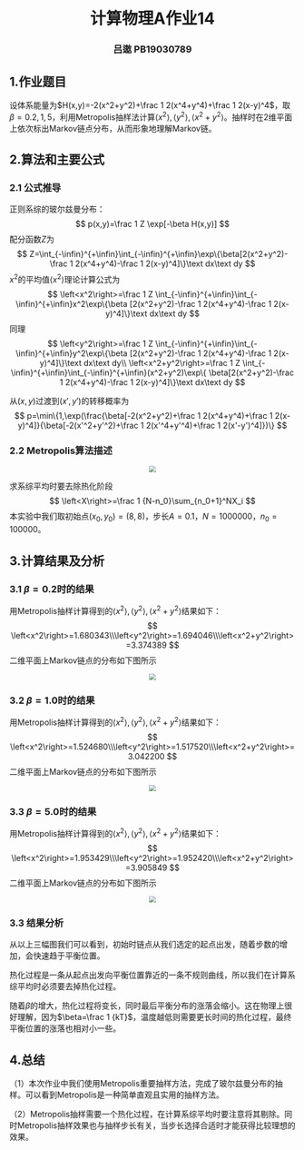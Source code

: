 <h1 align = 'center'>计算物理A作业14</h1>

<h3 align = 'center'>吕遨 PB19030789</h3>

## 1.作业题目

设体系能量为$H(x,y)=-2(x^2+y^2)+\frac 1 2(x^4+y^4)+\frac 1 2(x-y)^4$，取$\beta=0.2,1,5$，利用Metropolis抽样法计算$\left<x^2\right>,\left<y^2\right>,\left<x^2+y^2\right>$。抽样时在2维平面上依次标出Markov链点分布，从而形象地理解Markov链。



## 2.算法和主要公式

### 2.1 公式推导

正则系综的玻尔兹曼分布：
$$
p(x,y)=\frac 1 Z \exp[-\beta H(x,y)]
$$
配分函数$Z$为
$$
Z=\int_{-\infin}^{+\infin}\int_{-\infin}^{+\infin}\exp\{\beta[2(x^2+y^2)-\frac 1 2(x^4+y^4)-\frac 1 2(x-y)^4]\}\text dx\text dy
$$
$x^2$的平均值$\left<x^2\right>$理论计算公式为
$$
\left<x^2\right>=\frac 1 Z \int_{-\infin}^{+\infin}\int_{-\infin}^{+\infin}x^2\exp\{\beta [2(x^2+y^2)-\frac 1 2(x^4+y^4)-\frac 1 2(x-y)^4]\}\text dx\text dy
$$
同理
$$
\left<y^2\right>=\frac 1 Z \int_{-\infin}^{+\infin}\int_{-\infin}^{+\infin}y^2\exp\{\beta [2(x^2+y^2)-\frac 1 2(x^4+y^4)-\frac 1 2(x-y)^4]\}\text dx\text dy\\
\left<x^2+y^2\right>=\frac 1 Z \int_{-\infin}^{+\infin}\int_{-\infin}^{+\infin}(x^2+y^2)\exp\{ \beta[2(x^2+y^2)-\frac 1 2(x^4+y^4)-\frac 1 2(x-y)^4]\}\text dx\text dy
$$

从$(x,y)$过渡到$(x',y')$的转移概率为
$$
p=\min\{1,\exp(\frac{\beta[-2(x^2+y^2)+\frac 1 2(x^4+y^4)+\frac 1 2(x-y)^4]}{\beta[-2(x'^2+y'^2)+\frac 1 2(x'^4+y'^4)+\frac 1 2(x'-y')^4]})\}
$$

### 2.2 Metropolis算法描述

<div align='center'>
    <img src="1.png" style="zoom:70%;">
</div>	

求系综平均时要去除热化阶段
$$
\left<X\right>=\frac 1 {N-n_0}\sum_{n_0+1}^NX_i
$$
本实验中我们取初始点$(x_0,y_0)=(8,8)$，步长$A=0.1$，$N=1000000$，$n_0=100000$。



## 3.计算结果及分析

### 3.1 $\beta=0.2$时的结果

用Metropolis抽样计算得到的$\left<x^2\right>,\left<y^2\right>,\left<x^2+y^2\right>$结果如下：
$$
\left<x^2\right>=1.680343\\\left<y^2\right>=1.694046\\\left<x^2+y^2\right>=3.374389
$$
二维平面上Markov链点的分布如下图所示

<div align='center'>
    <img src="beta=0.2.png" style="zoom:70%;">
</div>	

### 3.2 $\beta=1.0$时的结果

用Metropolis抽样计算得到的$\left<x^2\right>,\left<y^2\right>,\left<x^2+y^2\right>$结果如下：
$$
\left<x^2\right>=1.524680\\\left<y^2\right>=1.517520\\\left<x^2+y^2\right>=3.042200
$$
二维平面上Markov链点的分布如下图所示

<div align='center'>
    <img src="beta=1.0.png" style="zoom:70%;">
</div>	

### 3.3 $\beta=5.0$时的结果

用Metropolis抽样计算得到的$\left<x^2\right>,\left<y^2\right>,\left<x^2+y^2\right>$结果如下：
$$
\left<x^2\right>=1.953429\\\left<y^2\right>=1.952420\\\left<x^2+y^2\right>=3.905849
$$
二维平面上Markov链点的分布如下图所示

<div align='center'>
    <img src="beta=5.0.png" style="zoom:70%;">
</div>	

### 3.3 结果分析

从以上三幅图我们可以看到，初始时链点从我们选定的起点出发，随着步数的增加，会快速趋于平衡位置。

热化过程是一条从起点出发向平衡位置靠近的一条不规则曲线，所以我们在计算系综平均时必须要去掉热化过程。

随着$\beta$的增大，热化过程将变长，同时最后平衡分布的涨落会缩小。这在物理上很好理解，因为$\beta=\frac 1 {kT}$，温度越低则需要更长时间的热化过程，最终平衡位置的涨落也相对小一些。



## 4.总结

（1）本次作业中我们使用Metropolis重要抽样方法，完成了玻尔兹曼分布的抽样。可以看到Metropolis是一种简单直观且实用的抽样方法。

（2）Metropolis抽样需要一个热化过程，在计算系综平均时要注意将其剔除。同时Metropolis抽样效果也与抽样步长有关，当步长选择合适时才能获得比较理想的效果。